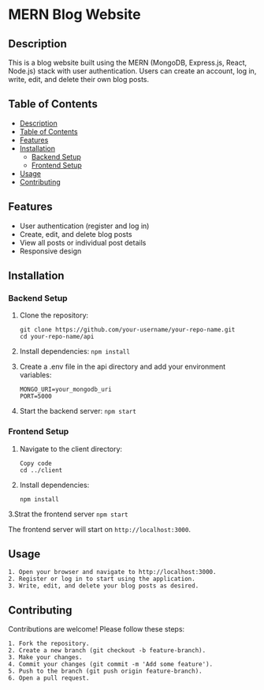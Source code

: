 # MERN Blog Website

## Description

This is a blog website built using the MERN (MongoDB, Express.js, React, Node.js) stack with user authentication. Users can create an account, log in, write, edit, and delete their own blog posts.

## Table of Contents

- [Description](#description)
- [Table of Contents](#table-of-contents)
- [Features](#features)
- [Installation](#installation)
  - [Backend Setup](#backend-setup)
  - [Frontend Setup](#frontend-setup)
- [Usage](#usage)
- [Contributing](#contributing)

## Features

- User authentication (register and log in)
- Create, edit, and delete blog posts
- View all posts or individual post details
- Responsive design

## Installation

### Backend Setup

1. Clone the repository:
    ```
    git clone https://github.com/your-username/your-repo-name.git
    cd your-repo-name/api
    ```
    
2. Install dependencies:
    `npm install`

3. Create a .env file in the api directory and add your environment variables:
    ```.env
    MONGO_URI=your_mongodb_uri
    PORT=5000
    ```
    
4. Start the backend server:
    `npm start`
   
### Frontend Setup

1. Navigate to the client directory:
    ```
    Copy code
    cd ../client
    ```
    
2. Install dependencies:
    ```
    npm install
    ```
    
3.Strat the frontend server
    `npm start`
    
  The frontend server will start on `http://localhost:3000`.

## Usage

    1. Open your browser and navigate to http://localhost:3000.
    2. Register or log in to start using the application.
    3. Write, edit, and delete your blog posts as desired.

## Contributing
  Contributions are welcome! Please follow these steps:

    1. Fork the repository.
    2. Create a new branch (git checkout -b feature-branch).
    3. Make your changes.
    4. Commit your changes (git commit -m 'Add some feature').
    5. Push to the branch (git push origin feature-branch).
    6. Open a pull request.




